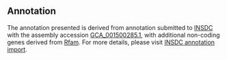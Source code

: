 

Annotation
----------

The annotation presented is derived from annotation submitted to
[INSDC](http://www.insdc.org) with the assembly accession
[GCA\_001500285.1](http://www.ebi.ac.uk/ena/data/view/GCA_001500285.1),
with additional non-coding genes derived from
[Rfam](http://rfam.xfam.org/). For more details, please visit [INSDC
annotation
import](http://ensemblgenomes.org/info/data/insdc_annotation).
